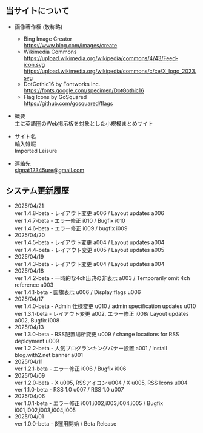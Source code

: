 
## 当サイトについて


- 画像著作権 (敬称略)  
  - Bing Image Creator  
    https://www.bing.com/images/create
  - Wikimedia Commons  
    https://upload.wikimedia.org/wikipedia/commons/4/43/Feed-icon.svg  
    https://upload.wikimedia.org/wikipedia/commons/c/ce/X_logo_2023.svg
  - DotGothic16 by Fontworks Inc.  
    https://fonts.google.com/specimen/DotGothic16
  - Flag Icons by GoSquared  
    https://github.com/gosquared/flags  


- 概要  
  主に英語圏のWeb掲示板を対象とした小規模まとめサイト
 

- サイト名  
  輸入雑暇  
  Imported Leisure  


- 連絡先  
  signat12345ure@gmail.com  


## システム更新履歴

- 2025/04/21  
  ver 1.4.8-beta - レイアウト変更 a006 / Layout updates a006  
  ver 1.4.7-beta - エラー修正 i010 / Bugfix i010  
  ver 1.4.6-beta - エラー修正 i009 / bugfix i009  
- 2025/04/20  
  ver 1.4.5-beta - レイアウト変更 a004 / Layout updates a004  
  ver 1.4.4-beta - レイアウト変更 a005 / Layout updates a005  
- 2025/04/19  
  ver 1.4.3-beta - レイアウト変更 a004 / Layout updates a004  
- 2025/04/18  
  ver 1.4.2-beta - 一時的な4ch出典の非表示 a003 / Temporarily omit 4ch reference a003  
  ver 1.4.1-beta - 国旗表示 u006 / Display flags u006  
- 2025/04/17  
  ver 1.4.0-beta - Admin 仕様変更 u010 / admin specification updates u010  
  ver 1.3.1-beta - レイアウト変更 a002, エラー修正 i008/ Layout updates a002, Bugfix i008  
- 2025/04/13  
  ver 1.3.0-beta - RSS配置場所変更 u009 / change locations for RSS deployment u009  
  ver 1.2.2-beta - 人気ブログランキングバナー設置 a001 / install blog.with2.net banner a001  
- 2025/04/11  
  ver 1.2.1-beta - エラー修正 i006 / Bugfix i006  
- 2025/04/09  
  ver 1.2.0-beta - X u005, RSSアイコン u004 / X u005, RSS Icons u004  
  ver 1.1.0-beta - RSS 1.0 u007 / RSS 1.0 u007
- 2025/04/06  
  ver 1.0.1-beta - エラー修正 i001,i002,i003,i004,i005 / Bugfix i001,i002,i003,i004,i005
- 2025/04/01  
  ver 1.0.0-beta - β運用開始 / Beta Release
